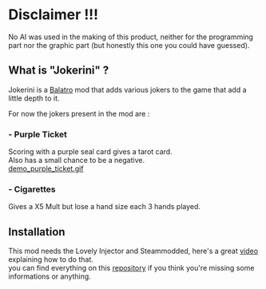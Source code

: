 # Disclaimer !!!

No AI was used in the making of this product, neither for the programming part nor the graphic part (but honestly this one you could have guessed).

## What is "Jokerini" ?

Jokerini is a [Balatro](https://store.steampowered.com/app/2379780/Balatro/?l=french) mod that adds various jokers to the game that add a little depth to it.

For now the jokers present in the mod are :

### - Purple Ticket
Scoring with a purple seal card gives a tarot card.<br>
Also has a small chance to be a negative.<br>
[demo_purple_ticket.gif](https://github.com/Rockmard/Balatro-Jokerini/blob/main/src/demo/purple_ticket.gif?raw=true)

### - Cigarettes
Gives a X5 Mult but lose a hand size each 3 hands played.

## Installation
This mod needs the Lovely Injector and Steammodded, here's a great [video](https://www.youtube.com/watch?v=uDfxnwHO134) explaining how to do that.<br>
you can find everything on this [repository](https://github.com/Steamodded/smods) if you think you're missing some informations or anything.
